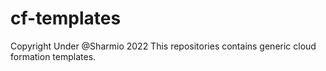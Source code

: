 # cf-templates
 
Copyright Under @Sharmio 2022
This repositories contains generic cloud formation templates.
